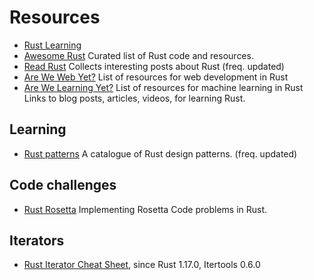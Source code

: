 # Resources

- [Rust Learning][rlea]
- [Awesome Rust](https://github.com/rust-unofficial/awesome-rust)
  Curated list of Rust code and resources.
- [Read Rust](https://readrust.net/)
  Collects interesting posts about Rust (freq. updated)
- [Are We Web Yet?](http://www.arewewebyet.org/)
  List of resources for web development in Rust
- [Are We Learning Yet?](http://www.arewelearningyet.com/)
  List of resources for machine learning in Rust
  Links to blog posts, articles, videos, for learning Rust.


[rlea]: https://github.com/ctjhoa/rust-learning



## Learning
- [Rust patterns](https://github.com/rust-unofficial/patterns)
  A catalogue of Rust design patterns. (freq. updated)


## Code challenges
- [Rust Rosetta](https://github.com/Hoverbear/rust-rosetta) 
  Implementing Rosetta Code problems in Rust.


## Iterators
- [Rust Iterator Cheat Sheet](https://danielkeep.github.io/itercheat_baked.html), since Rust 1.17.0, Itertools 0.6.0

